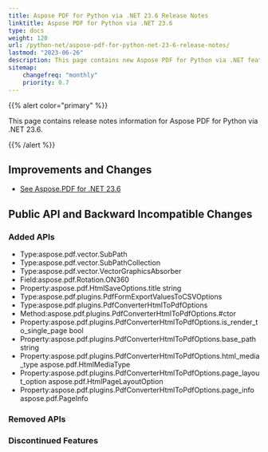 ```yaml
---
title: Aspose PDF for Python via .NET 23.6 Release Notes
linktitle: Aspose PDF for Python via .NET 23.6
type: docs
weight: 120
url: /python-net/aspose-pdf-for-python-net-23-6-release-notes/
lastmod: "2023-06-26"
description: This page contains new Aspose PDF for Python via .NET features, enhancement, and bug fixes in 2023, version 23.6.
sitemap:
    changefreq: "monthly"
    priority: 0.7
---
```


{{% alert color="primary" %}}

This page contains release notes information for Aspose PDF for Python via .NET 23.6.

{{% /alert %}}

## Improvements and Changes

- [See Aspose.PDF for .NET 23.6](/pdf/net/aspose-pdf-for-net-23-6-release-notes/)

## Public API and Backward Incompatible Changes

### Added APIs
* Type:aspose.pdf.vector.SubPath
* Type:aspose.pdf.vector.SubPathCollection
* Type:aspose.pdf.vector.VectorGraphicsAbsorber
* Field:aspose.pdf.Rotation.ON360
* Property:aspose.pdf.HtmlSaveOptions.title string
* Type:aspose.pdf.plugins.PdfFormExportValuesToCSVOptions
* Type:aspose.pdf.plugins.PdfConverterHtmlToPdfOptions
* Method:aspose.pdf.plugins.PdfConverterHtmlToPdfOptions.#ctor 
* Property:aspose.pdf.plugins.PdfConverterHtmlToPdfOptions.is_render_to_single_page bool
* Property:aspose.pdf.plugins.PdfConverterHtmlToPdfOptions.base_path string
* Property:aspose.pdf.plugins.PdfConverterHtmlToPdfOptions.html_media_type aspose.pdf.HtmlMediaType
* Property:aspose.pdf.plugins.PdfConverterHtmlToPdfOptions.page_layout_option aspose.pdf.HtmlPageLayoutOption
* Property:aspose.pdf.plugins.PdfConverterHtmlToPdfOptions.page_info aspose.pdf.PageInfo
### Removed APIs

### Discontinued Features

